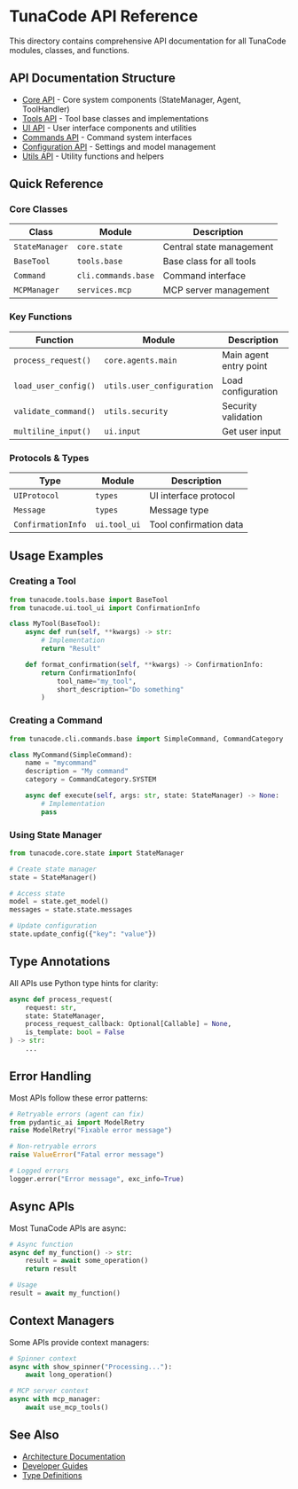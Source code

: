 <!-- This is the main API reference index that links to all module API documentation and provides a quick reference guide -->

# TunaCode API Reference

This directory contains comprehensive API documentation for all TunaCode modules, classes, and functions.

## API Documentation Structure

- [Core API](core-api.md) - Core system components (StateManager, Agent, ToolHandler)
- [Tools API](tools-api.md) - Tool base classes and implementations
- [UI API](ui-api.md) - User interface components and utilities
- [Commands API](commands-api.md) - Command system interfaces
- [Configuration API](configuration-api.md) - Settings and model management
- [Utils API](utils-api.md) - Utility functions and helpers

## Quick Reference

### Core Classes

| Class | Module | Description |
|-------|--------|-------------|
| `StateManager` | `core.state` | Central state management |
| `BaseTool` | `tools.base` | Base class for all tools |
| `Command` | `cli.commands.base` | Command interface |
| `MCPManager` | `services.mcp` | MCP server management |

### Key Functions

| Function | Module | Description |
|----------|--------|-------------|
| `process_request()` | `core.agents.main` | Main agent entry point |
| `load_user_config()` | `utils.user_configuration` | Load configuration |
| `validate_command()` | `utils.security` | Security validation |
| `multiline_input()` | `ui.input` | Get user input |

### Protocols & Types

| Type | Module | Description |
|------|--------|-------------|
| `UIProtocol` | `types` | UI interface protocol |
| `Message` | `types` | Message type |
| `ConfirmationInfo` | `ui.tool_ui` | Tool confirmation data |

## Usage Examples

### Creating a Tool

```python
from tunacode.tools.base import BaseTool
from tunacode.ui.tool_ui import ConfirmationInfo

class MyTool(BaseTool):
    async def run(self, **kwargs) -> str:
        # Implementation
        return "Result"

    def format_confirmation(self, **kwargs) -> ConfirmationInfo:
        return ConfirmationInfo(
            tool_name="my_tool",
            short_description="Do something"
        )
```

### Creating a Command

```python
from tunacode.cli.commands.base import SimpleCommand, CommandCategory

class MyCommand(SimpleCommand):
    name = "mycommand"
    description = "My command"
    category = CommandCategory.SYSTEM

    async def execute(self, args: str, state: StateManager) -> None:
        # Implementation
        pass
```

### Using State Manager

```python
from tunacode.core.state import StateManager

# Create state manager
state = StateManager()

# Access state
model = state.get_model()
messages = state.state.messages

# Update configuration
state.update_config({"key": "value"})
```

## Type Annotations

All APIs use Python type hints for clarity:

```python
async def process_request(
    request: str,
    state: StateManager,
    process_request_callback: Optional[Callable] = None,
    is_template: bool = False
) -> str:
    ...
```

## Error Handling

Most APIs follow these error patterns:

```python
# Retryable errors (agent can fix)
from pydantic_ai import ModelRetry
raise ModelRetry("Fixable error message")

# Non-retryable errors
raise ValueError("Fatal error message")

# Logged errors
logger.error("Error message", exc_info=True)
```

## Async APIs

Most TunaCode APIs are async:

```python
# Async function
async def my_function() -> str:
    result = await some_operation()
    return result

# Usage
result = await my_function()
```

## Context Managers

Some APIs provide context managers:

```python
# Spinner context
async with show_spinner("Processing..."):
    await long_operation()

# MCP server context
async with mcp_manager:
    await use_mcp_tools()
```

## See Also

- [Architecture Documentation](../modules/core-architecture.md)
- [Developer Guides](../guides/getting-started.md)
- [Type Definitions](../../src/tunacode/types.py)

